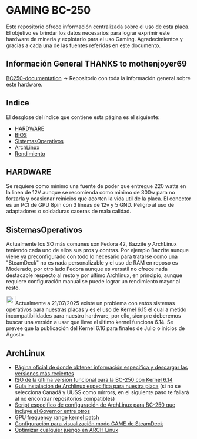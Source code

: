 # GAMING BC-250

Este repositorio ofrece información centralizada sobre el uso de esta placa.
El objetivo es brindar los datos necesarios para lograr exprimir este hardware de mineria y explotarlo para el uso Gaming.
Agradecimientos y gracias a cada una de las fuentes referidas en este documento.

## Información General THANKS to mothenjoyer69
[BC250-documentation](https://github.com/mothenjoyer69/bc250-documentation) -> Repositorio con toda la información general sobre este hardware. 

## Indice
El desglose del índice que contiene esta página es el siguiente:
* [HARDWARE](https://github.com/scrakcho/BC-250/README.md/#HARDWARE)
* [BIOS](https://github.com/scrakcho/BC-250/blob/main/bios/Readme.md)
* [SistemasOperativos](https://github.com/scrakcho/BC-250/README.md/#SistemasOperativos)
* [ArchLinux](https://github.com/scrakcho/BC-250/README.md/#ArchLinux)
* [Rendimiento](https://github.com/scrakcho/BC-250/blob/main/evidences/Readme.md)

## HARDWARE

Se requiere como minimo una fuente de poder que entregue 220 watts en la linea de 12V aunque se recomienda como minimo de 300w para no forzarla y ocasionar reinicios que acorten la vida util de la placa. El conector es un PCI de GPU 8pin con 3 lineas de 12v y 5 GND.
Peligro al uso de adaptadores o soldaduras caseras de mala calidad.

## SistemasOperativos
Actualmente los SO más comunes son Fedora 42, Bazzite y ArchLinux teniendo cada uno de ellos sus pros y contras.
Por ejemplo Bazzite aunque viene ya preconfigurado con todo lo necesario para tratarse como una "SteamDeck" no es nada personalizable y el uso de RAM en reposo es Moderado, por otro lado Fedora aunque es versatil no ofrece nada destacable respecto al resto y por último Archlinux, en principio, aunque requiere configuración manual se puede lograr un rendimiento mayor al resto.

<img src="https://cdn-icons-png.flaticon.com/512/3756/3756712.png" width="25" height="25">Actualmente a 21/07/2025 existe un problema con estos sistemas operativos para nuestras placas y es el uso de Kernel 6.15 el cual a metido incompatibilidades para nuestro hardware, por ello, siempre deberemos buscar una versión a usar que lleve el último kernel funciona 6.14. Se prevee que la publicación del Kernel 6.16 para finales de Julio o inicios de Agosto

## ArchLinux
* [Página oficial de donde obtener información especifica y descargar las versiones más recientes](https://archlinux.org/download/)
* [ISO de la última versión funcional para la BC-250 con Kernel 6.14](https://archive.archlinux.org/iso/2025.06.01/)
* [Guía instalación de Archlinux especifica para nuestra placa](https://github.com/eabarriosTGC/Instalacion-de-Arch-para-la-Placa-BC-250-AMD)  (si no se selecciona Canadá y UUSS como mirrors, en el siguiente paso te fallará al no encontrar repositorios compatibles)
* [Script especifico de configuración de ArchLinux para BC-250 que incluye el Governor entre otros](https://github.com/eabarriosTGC/BC250--ARCH)
* [GPU frequency range kernel patch](https://github.com/scrakcho/BC-250/blob/main/kernel/Readme.md)
* [Configuración para visualización modo GAME de SteamDeck](https://github.com/shahnawazshahin/steam-using-gamescope-guide)
* [Optimizar cualquier juengo en ARCH Linux](https://www.youtube.com/watch?v=NOw3TPgxXYQ&ab_channel=Pingu)
